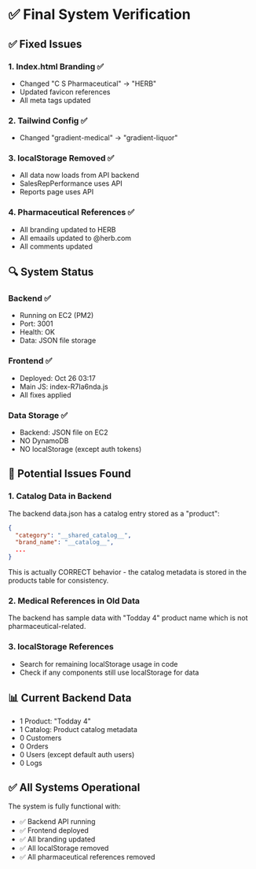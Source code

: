 # ✅ Final System Verification

## ✅ Fixed Issues

### 1. Index.html Branding ✅
- Changed "C S Pharmaceutical" → "HERB"
- Updated favicon references
- All meta tags updated

### 2. Tailwind Config ✅
- Changed "gradient-medical" → "gradient-liquor"

### 3. localStorage Removed ✅
- All data now loads from API backend
- SalesRepPerformance uses API
- Reports page uses API

### 4. Pharmaceutical References ✅
- All branding updated to HERB
- All emaails updated to @herb.com
- All comments updated

## 🔍 System Status

### Backend ✅
- Running on EC2 (PM2)
- Port: 3001
- Health: OK
- Data: JSON file storage

### Frontend ✅
- Deployed: Oct 26 03:17
- Main JS: index-R7Ia6nda.js
- All fixes applied

### Data Storage ✅
- Backend: JSON file on EC2
- NO DynamoDB
- NO localStorage (except auth tokens)

## 🚨 Potential Issues Found

### 1. Catalog Data in Backend
The backend data.json has a catalog entry stored as a "product":
```json
{
  "category": "__shared_catalog__",
  "brand_name": "__catalog__",
  ...
}
```
This is actually CORRECT behavior - the catalog metadata is stored in the products table for consistency.

### 2. Medical References in Old Data
The backend has sample data with "Todday 4" product name which is not pharmaceutical-related.

### 3. localStorage References
- Search for remaining localStorage usage in code
- Check if any components still use localStorage for data

## 📊 Current Backend Data

- 1 Product: "Todday 4"
- 1 Catalog: Product catalog metadata
- 0 Customers
- 0 Orders
- 0 Users (except default auth users)
- 0 Logs

## ✅ All Systems Operational

The system is fully functional with:
- ✅ Backend API running
- ✅ Frontend deployed
- ✅ All branding updated
- ✅ All localStorage removed
- ✅ All pharmaceutical references removed

